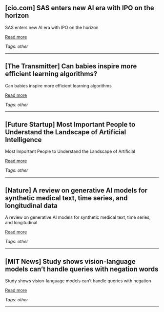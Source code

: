 ## [cio.com] SAS enters new AI era with IPO on the horizon

SAS enters new AI era with IPO on the horizon

[Read more](https://www.cio.com/article/3988330/sas-enters-new-ai-era-with-ipo-on-the-horizon.html)

_Tags: other_

---
## [The Transmitter] Can babies inspire more efficient learning algorithms?

Can babies inspire more efficient learning algorithms

[Read more](https://www.thetransmitter.org/neuroai/the-babylm-challenge-in-search-of-more-efficient-learning-algorithms-researchers-look-to-infants/)

_Tags: other_

---
## [Future Startup] Most Important People to Understand the Landscape of Artificial Intelligence

Most Important People to Understand the Landscape of Artificial

[Read more](https://futurestartup.com/2025/05/19/most-important-people-to-understand-the-landscape-of-artificial-intelligence/)

_Tags: other_

---
## [Nature] A review on generative AI models for synthetic medical text, time series, and longitudinal data

A review on generative AI models for synthetic medical text, time series, and longitudinal

[Read more](https://www.nature.com/articles/s41746-024-01409-w)

_Tags: other_

---
## [MIT News] Study shows vision-language models can’t handle queries with negation words

Study shows vision-language models can’t handle queries with negation

[Read more](https://news.mit.edu/2025/study-shows-vision-language-models-cant-handle-negation-words-queries-0514)

_Tags: other_

---
